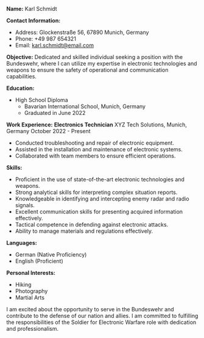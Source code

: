 
**Name:** Karl Schmidt

**Contact Information:**

-   Address: Glockenstraße 56, 67890 Munich, Germany
-   Phone: +49 987 654321
-   Email: karl.schmidt@email.com

**Objective:** 
Dedicated and skilled individual seeking a position with the Bundeswehr, where I can utilize my expertise in electronic technologies and weapons to ensure the safety of operational and communication capabilities.

**Education:**

-   High School Diploma
    -   Bavarian International School, Munich, Germany
    -   Graduated in June 2022

**Work Experience:** **Electronics Technician** XYZ Tech Solutions, Munich, Germany October 2022 - Present

-   Conducted troubleshooting and repair of electronic equipment.
-   Assisted in the installation and maintenance of electronic systems.
-   Collaborated with team members to ensure efficient operations.

**Skills:**

-   Proficient in the use of state-of-the-art electronic technologies and weapons.
-   Strong analytical skills for interpreting complex situation reports.
-   Knowledgeable in identifying and intercepting enemy radar and radio signals.
-   Excellent communication skills for presenting acquired information effectively.
-   Tactical competence in defending against electronic attacks.
-   Ability to manage materials and regulations effectively.

**Languages:**

-   German (Native Proficiency)
-   English (Proficient)

**Personal Interests:**

-   Hiking
-   Photography
-   Martial Arts

I am excited about the opportunity to serve in the Bundeswehr and contribute to the defense of our nation and allies. I am committed to fulfilling the responsibilities of the Soldier for Electronic Warfare role with dedication and professionalism.